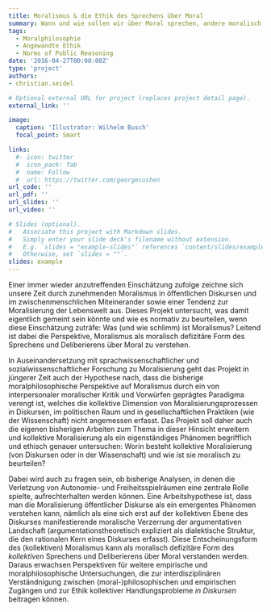```yaml
---
title: Moralismus & die Ethik des Sprechens über Moral 
summary: Wann und wie sollen wir über Moral sprechen, andere moralisch kritisieren, die Moral zum Thema machen? Und was macht das mit den Normen des öffentlichen Deliberierens?
tags:
  - Moralphilosophie
  - Angewandte Ethik
  - Norms of Public Reasoning
date: '2016-04-27T00:00:00Z'
type: 'project'
authors:
- christian.seidel

# Optional external URL for project (replaces project detail page).
external_link: ''

image:
  caption: 'Illustrator: Wilhelm Busch'
  focal_point: Smart

links:
  #- icon: twitter
  #  icon_pack: fab
  #  name: Follow
  #  url: https://twitter.com/georgecushen
url_code: ''
url_pdf: ''
url_slides: ''
url_video: ''

# Slides (optional).
#   Associate this project with Markdown slides.
#   Simply enter your slide deck's filename without extension.
#   E.g. `slides = "example-slides"` references `content/slides/example-slides.md`.
#   Otherwise, set `slides = ""`.
slides: example
---
```


Einer immer wieder anzutreffenden Einschätzung zufolge zeichne sich unsere Zeit durch zunehmenden Moralismus in öffentlichen Diskursen und im zwischenmenschlichen Miteinerander sowie  einer Tendenz zur Moralisierung der Lebenswelt aus. Dieses Projekt untersucht, was damit eigentlich gemeint sein könnte und wie es normativ zu beurteilen, wenn diese Einschätzung zuträfe: Was (und wie schlimm) ist Moralismus? Leitend ist dabei die Perspektive, Moralismus als moralisch defizitäre Form des Sprechens und Deliberierens über Moral zu verstehen.

In Auseinandersetzung mit sprachwissenschaftlicher und sozialwissenschaftlicher Forschung zu Moralisierung geht das Projekt in jüngerer Zeit auch der Hypothese nach, dass die bisherige moralphilosophische Perspektive auf Moralismus durch ein von interpersonaler moralischer Kritik und Vorwürfen geprägtes Paradigma verengt ist, welches die kollektive Dimension von Moralisierungsprozessen in Diskursen, im politischen Raum und in gesellschaftlichen Praktiken (wie der Wissenschaft) nicht angemessen erfasst. Das Projekt soll daher auch die eigenen bisherigen Arbeiten zum Thema in dieser Hinsicht erweitern und kollektive Moralisierung als ein eigenständiges Phänomen begrifflich und ethisch genauer untersuchen: Worin besteht kollektive Moralisierung (von Diskursen oder in der Wissenschaft) und wie ist sie moralisch zu beurteilen? 

Dabei wird auch zu fragen sein, ob bisherige Analysen, in denen die Verletzung von Autonomie- und Freiheitsspielräumen eine zentrale Rolle spielte, aufrechterhalten werden können. Eine Arbeitshypothese ist, dass man die Moralisierung öffentlicher Diskurse als ein emergentes Phänomen verstehen kann, nämlich als eine sich erst auf der kollektiven Ebene des Diskurses manifestierende moralische Verzerrung der argumentativen Landschaft (argumentationstheoretisch expliziert als dialektische Struktur, die den rationalen Kern eines Diskurses erfasst). Diese Entscheinungsform des (kollektiven) Moralismus kann als moralisch defizitäre Form des *kollektiven* Sprechens und Deliberierens über Moral verstanden werden. Daraus erwachsen Perspektiven für weitere empirische und moralphilosophische Untersuchungen, die zur interdisziplinären Verständnigung zwischen (moral-)philosophischen und empirischen Zugängen und zur Ethik kollektiver Handlungsprobleme *in Diskursen* beitragen können. 